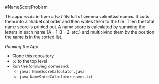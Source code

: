 #NameScoreProblem

This app reads in from a text file full of comma delimitted names. It sorts them into alphabetical order and then writes them to the file. Then the total name score is printed out. A name score is calculated by summing the letters in each name (A - 1, B - 2, etc.) and multiplying them by the position the name is in the sorted list.

*Running the App*

* Clone this repository
* `cd` to the top level
* Run the following command:
    * `javac NameScoreCalculator.java`
    * `java NameScoreCalculator names.txt`
